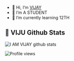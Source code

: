 - 👋 Hi, I’m [VIJAY](https://t.me/Vijay1142)
- 👀 I’m A STUDENT
- 🌱 I’m currently learning 12TH

## 🎯 **VIJU Github Stats**
![I AM VIJAY github stats](https://github-readme-stats.vercel.app/api?username=I-AM-VIJAY&show_icons=true&theme=tokyonight)


![Profile views](https://komarev.com/ghpvc/?username=I-AM-VIJAY&color=blue&style=flat-square&label=Profile+Views)



<!---
I-AM-VIJAY/I-AM-VIJAY is a ✨ special ✨ repository because its `README.md` (this file) appears on your GitHub profile.
You can click the Preview link to take a look at your changes.
--->
